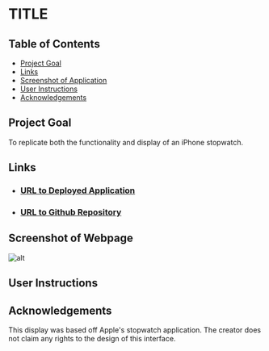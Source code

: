 # TITLE

## Table of Contents
- [Project Goal](##Project-Goal)
- [Links](##Links)
- [Screenshot of Application](##Screenshot-of-Application)
- [User Instructions](##User-instructions)
- [Acknowledgements](##Acknowledgements)

## Project Goal
To replicate both the functionality and display of an iPhone stopwatch.

## Links
- ### [URL to Deployed Application](https://inklein1997.github.io/Stopwatch-iPhone-Clone/)
- ### [URL to Github Repository](https://github.com/inklein1997/Stopwatch-iPhone-Clone)

## Screenshot of Webpage
![alt](./assets/images/...)

## User Instructions

## Acknowledgements
This display was based off Apple's stopwatch application.  The creator does not claim any rights to the design of this interface.